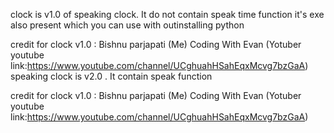 clock is v1.0 of speaking clock. It do not contain speak time function
it's exe also present which you can use with outinstalling python

credit for clock v1.0 :
        Bishnu parjapati (Me)
        Coding With Evan (Yotuber youtube link:https://www.youtube.com/channel/UCghuahHSahEqxMcvg7bzGaA) 
speaking clock is v2.0 . It contain speak function

credit for clock v1.0 :
        Bishnu parjapati (Me)
        Coding With Evan (Yotuber youtube link:https://www.youtube.com/channel/UCghuahHSahEqxMcvg7bzGaA)
